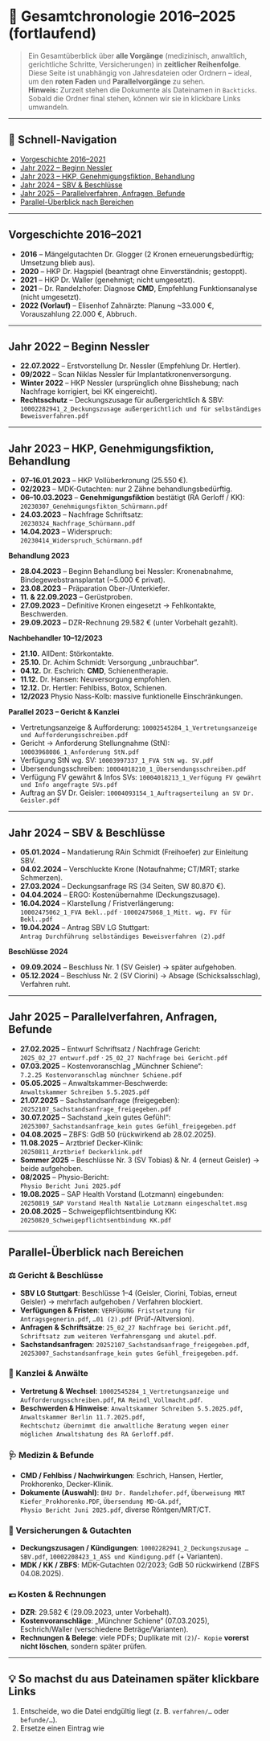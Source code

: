 # 📖 Gesamtchronologie 2016–2025 (fortlaufend)

> Ein Gesamtüberblick über **alle Vorgänge** (medizinisch, anwaltlich, gerichtliche Schritte, Versicherungen) in **zeitlicher Reihenfolge**.  
> Diese Seite ist unabhängig von Jahresdateien oder Ordnern – ideal, um den **roten Faden** und **Parallelvorgänge** zu sehen.  
> **Hinweis:** Zurzeit stehen die Dokumente als Dateinamen in `Backticks`. Sobald die Ordner final stehen, können wir sie in klickbare Links umwandeln.

---

## 🔎 Schnell-Navigation
- [Vorgeschichte 2016–2021](#vorgeschichte-20162021)
- [Jahr 2022 – Beginn Nessler](#jahr-2022--beginn-nessler)
- [Jahr 2023 – HKP, Genehmigungsfiktion, Behandlung](#jahr-2023--hkp-genehmigungsfiktion-behandlung)
- [Jahr 2024 – SBV & Beschlüsse](#jahr-2024--sbv--beschlüsse)
- [Jahr 2025 – Parallelverfahren, Anfragen, Befunde](#jahr-2025--parallelverfahren-anfragen-befunde)
- [Parallel-Überblick nach Bereichen](#parallel-überblick-nach-bereichen)

---

## Vorgeschichte 2016–2021
- **2016** – Mängelgutachten Dr. Glogger (2 Kronen erneuerungsbedürftig; Umsetzung blieb aus).
- **2020** – HKP Dr. Hagspiel (beantragt ohne Einverständnis; gestoppt).
- **2021** – HKP Dr. Waller (genehmigt; nicht umgesetzt).
- **2021** – Dr. Randelzhofer: Diagnose **CMD**, Empfehlung Funktionsanalyse (nicht umgesetzt).
- **2022 (Vorlauf)** – Elisenhof Zahnärzte: Planung ~33.000 €, Vorauszahlung 22.000 €, Abbruch.

---

## Jahr 2022 – Beginn Nessler
- **22.07.2022** – Erstvorstellung Dr. Nessler (Empfehlung Dr. Hertler).
- **09/2022** – Scan Niklas Nessler für Implantatkronenversorgung.
- **Winter 2022** – HKP Nessler (ursprünglich ohne Bisshebung; nach Nachfrage korrigiert, bei KK eingereicht).
- **Rechtsschutz** – Deckungszusage für außergerichtlich & SBV:  
  `10002282941_2_Deckungszusage außergerichtlich und für selbständiges Beweisverfahren.pdf`

---

## Jahr 2023 – HKP, Genehmigungsfiktion, Behandlung
- **07–16.01.2023** – HKP Vollüberkronung (25.550 €).
- **02/2023** – MDK-Gutachten: nur 2 Zähne behandlungsbedürftig.
- **06–10.03.2023** – **Genehmigungsfiktion** bestätigt (RA Gerloff / KK):  
  `20230307_Genehmigungsfikton_Schürmann.pdf`
- **24.03.2023** – Nachfrage Schriftsatz:  
  `20230324_Nachfrage_Schürmann.pdf`
- **14.04.2023** – Widerspruch:  
  `20230414_Widerspruch_Schürmann.pdf`

**Behandlung 2023**
- **28.04.2023** – Beginn Behandlung bei Nessler: Kronenabnahme, Bindegewebstransplantat (~5.000 € privat).
- **23.08.2023** – Präparation Ober-/Unterkiefer.
- **11. & 22.09.2023** – Gerüstproben.
- **27.09.2023** – Definitive Kronen eingesetzt → Fehlkontakte, Beschwerden.
- **29.09.2023** – DZR-Rechnung 29.582 € (unter Vorbehalt gezahlt).

**Nachbehandler 10–12/2023**
- **21.10.** AllDent: Störkontakte.  
- **25.10.** Dr. Achim Schmidt: Versorgung „unbrauchbar“.  
- **04.12.** Dr. Eschrich: **CMD**, Schienentherapie.  
- **11.12.** Dr. Hansen: Neuversorgung empfohlen.  
- **12.12.** Dr. Hertler: Fehlbiss, Botox, Schienen.  
- **12/2023** Physio Nass-Kolb: massive funktionelle Einschränkungen.

**Parallel 2023 – Gericht & Kanzlei**
- Vertretungsanzeige & Aufforderung: `10002545284_1_Vertretungsanzeige und Aufforderungsschreiben.pdf`
- Gericht → Anforderung Stellungnahme (StN): `10003968086_1_Anforderung StN.pdf`
- Verfügung StN wg. SV: `10003997337_1_FVA StN wg. SV.pdf`
- Übersendungsschreiben: `10004018210_1_Übersendungsschreiben.pdf`
- Verfügung FV gewährt & Infos SVs: `10004018213_1_Verfügung FV gewährt und Info angefragte SVs.pdf`
- Auftrag an SV Dr. Geisler: `10004093154_1_Auftragserteilung an SV Dr. Geisler.pdf`

---

## Jahr 2024 – SBV & Beschlüsse
- **05.01.2024** – Mandatierung RAin Schmidt (Freihoefer) zur Einleitung SBV.
- **04.02.2024** – Verschluckte Krone (Notaufnahme; CT/MRT; starke Schmerzen).
- **27.03.2024** – Deckungsanfrage RS (34 Seiten, SW 80.870 €).
- **04.04.2024** – ERGO: Kostenübernahme (Deckungszusage).
- **16.04.2024** – Klarstellung / Fristverlängerung:  
  `10002475062_1_FVA Bekl..pdf` · `10002475068_1_Mitt. wg. FV für Bekl..pdf`
- **19.04.2024** – Antrag SBV LG Stuttgart:  
  `Antrag Durchführung selbständiges Beweisverfahren (2).pdf`

**Beschlüsse 2024**
- **09.09.2024** – Beschluss Nr. 1 (SV Geisler) → später aufgehoben.
- **05.12.2024** – Beschluss Nr. 2 (SV Ciorini) → Absage (Schicksalsschlag), Verfahren ruht.

---

## Jahr 2025 – Parallelverfahren, Anfragen, Befunde
- **27.02.2025** – Entwurf Schriftsatz / Nachfrage Gericht:  
  `2025_02_27 entwurf.pdf` · `25_02_27 Nachfrage bei Gericht.pdf`
- **07.03.2025** – Kostenvoranschlag „Münchner Schiene“:  
  `7.2.25 Kostenvoranschlag münchner Schiene.pdf`
- **05.05.2025** – Anwaltskammer-Beschwerde:  
  `Anwaltskammer Schreiben 5.5.2025.pdf`
- **21.07.2025** – Sachstandsanfrage (freigegeben):  
  `20252107_Sachstandsanfrage_freigegeben.pdf`
- **30.07.2025** – Sachstand „kein gutes Gefühl“:  
  `20253007_Sachstandsanfrage_kein gutes Gefühl_freigegeben.pdf`
- **04.08.2025** – ZBFS: GdB 50 (rückwirkend ab 28.02.2025).
- **11.08.2025** – Arztbrief Decker-Klinik:  
  `20250811_Arztbrief Deckerklink.pdf`
- **Sommer 2025** – Beschlüsse Nr. 3 (SV Tobias) & Nr. 4 (erneut Geisler) → beide aufgehoben.
- **08/2025** – Physio-Bericht:  
  `Physio Bericht Juni 2025.pdf`
- **19.08.2025** – SAP Health Vorstand (Lotzmann) eingebunden:  
  `20250819_SAP Vorstand Health Natalie Lotzmann eingeschaltet.msg`
- **20.08.2025** – Schweigepflichtsentbindung KK:  
  `20250820_Schweigepflichtsentbindung KK.pdf`

---

## Parallel-Überblick nach Bereichen

### ⚖️ Gericht & Beschlüsse
- **SBV LG Stuttgart**: Beschlüsse 1–4 (Geisler, Ciorini, Tobias, erneut Geisler) → mehrfach aufgehoben / Verfahren blockiert.  
- **Verfügungen & Fristen**: `VERFÜGUNG Fristsetzung für Antragsgegnerin.pdf`, `…01 (2).pdf` (Prüf-/Altversion).  
- **Anfragen & Schriftsätze**: `25_02_27 Nachfrage bei Gericht.pdf`, `Schriftsatz zum weiteren Verfahrensgang und akutel.pdf`.  
- **Sachstandsanfragen**: `20252107_Sachstandsanfrage_freigegeben.pdf`, `20253007_Sachstandsanfrage_kein gutes Gefühl_freigegeben.pdf`.

### 📂 Kanzlei & Anwälte
- **Vertretung & Wechsel**: `10002545284_1_Vertretungsanzeige und Aufforderungsschreiben.pdf`, `RA Reindl_Vollmacht.pdf`.
- **Beschwerden & Hinweise**: `Anwaltskammer Schreiben 5.5.2025.pdf`, `Anwaltskammer Berlin 11.7.2025.pdf`,  
  `Rechtschutz übernimmt die anwaltliche Beratung wegen einer möglichen Anwaltshatung des RA Gerloff.pdf`.

### 🩺 Medizin & Befunde
- **CMD / Fehlbiss / Nachwirkungen**: Eschrich, Hansen, Hertler, Prokhorenko, Decker-Klinik.
- **Dokumente (Auswahl)**: `BHU Dr. Randelzhofer.pdf`, `Überweisung MRT Kiefer_Prokhorenko.PDF`, `Übersendung MD-GA.pdf`,  
  `Physio Bericht Juni 2025.pdf`, diverse Röntgen/MRT/CT.

### 📑 Versicherungen & Gutachten
- **Deckungszusagen / Kündigungen**: `10002282941_2_Deckungszusage … SBV.pdf`, `10002208423_1_ASS und Kündigung.pdf` (+ Varianten).
- **MDK / KK / ZBFS**: MDK-Gutachten 02/2023; GdB 50 rückwirkend (ZBFS 04.08.2025).

### 💶 Kosten & Rechnungen
- **DZR**: 29.582 € (29.09.2023, unter Vorbehalt).
- **Kostenvoranschläge**: „Münchner Schiene“ (07.03.2025), Eschrich/Waller (verschiedene Beträge/Varianten).
- **Rechnungen & Belege**: viele PDFs; Duplikate mit `(2)`/`- Kopie` **vorerst nicht löschen**, sondern später prüfen.

---

## 💡 So machst du aus Dateinamen später klickbare Links
1. Entscheide, wo die Datei endgültig liegt (z. B. `verfahren/…` oder `befunde/…`).  
2. Ersetze einen Eintrag wie  

